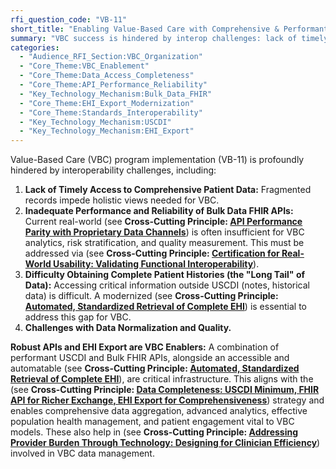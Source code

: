 ```yaml
---
rfi_question_code: "VB-11"
short_title: "Enabling Value-Based Care with Comprehensive & Performant Data Access"
summary: "VBC success is hindered by interop challenges: lack of timely, comprehensive data; poor Bulk Data API performance; difficulty getting 'long tail' data. Performant USCDI/Bulk FHIR APIs and an automatable EHI Export are critical VBC enablers. #VBC #Interoperability #HealthData"
categories:
  - "Audience_RFI_Section:VBC_Organization"
  - "Core_Theme:VBC_Enablement"
  - "Core_Theme:Data_Access_Completeness"
  - "Core_Theme:API_Performance_Reliability"
  - "Key_Technology_Mechanism:Bulk_Data_FHIR"
  - "Core_Theme:EHI_Export_Modernization"
  - "Core_Theme:Standards_Interoperability"
  - "Key_Technology_Mechanism:USCDI"
  - "Key_Technology_Mechanism:EHI_Export"
---
```

Value-Based Care (VBC) program implementation (VB-11) is profoundly hindered by interoperability challenges, including:
1.  **Lack of Timely Access to Comprehensive Patient Data:** Fragmented records impede holistic views needed for VBC.
2.  **Inadequate Performance and Reliability of Bulk Data FHIR APIs:** Current real-world (see **Cross-Cutting Principle: [API Performance Parity with Proprietary Data Channels](#API_PERFORMANCE)**) is often insufficient for VBC analytics, risk stratification, and quality measurement. This must be addressed via (see **Cross-Cutting Principle: [Certification for Real-World Usability: Validating Functional Interoperability](#CERTIFICATION_FOR_REAL_WORLD_USABILITY)**).
3.  **Difficulty Obtaining Complete Patient Histories (the "Long Tail" of Data):** Accessing critical information outside USCDI (notes, historical data) is difficult. A modernized (see **Cross-Cutting Principle: [Automated, Standardized Retrieval of Complete EHI](#EHI_EXPORT_API)**) is essential to address this gap for VBC.
4.  **Challenges with Data Normalization and Quality.**

**Robust APIs and EHI Export are VBC Enablers:**
A combination of performant USCDI and Bulk FHIR APIs, alongside an accessible and automatable (see **Cross-Cutting Principle: [Automated, Standardized Retrieval of Complete EHI](#EHI_EXPORT_API)**), are critical infrastructure. This aligns with the (see **Cross-Cutting Principle: [Data Completeness: USCDI Minimum, FHIR API for Richer Exchange, EHI Export for Comprehensiveness](#DATA_COMPLETENESS)**) strategy and enables comprehensive data aggregation, advanced analytics, effective population health management, and patient engagement vital to VBC models. These also help in (see **Cross-Cutting Principle: [Addressing Provider Burden Through Technology: Designing for Clinician Efficiency](#ADDRESSING_PROVIDER_BURDEN_THROUGH_TECHNOLOGY)**) involved in VBC data management.